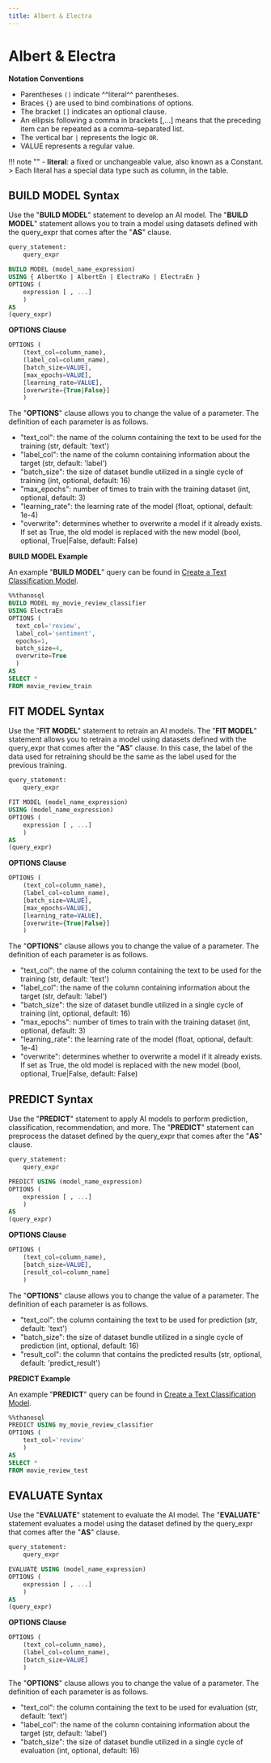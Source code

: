```yaml
---
title: Albert & Electra
---
```


# __Albert & Electra__

__Notation Conventions__

- Parentheses `()` indicate ^^literal^^ parentheses.
- Braces `{}` are used to bind combinations of options.
- The bracket `[]` indicates an optional clause.
- An ellipsis following a comma in brackets [,...] means that the preceding item can be repeated as a comma-separated list.
- The vertical bar `|` represents the logic `OR`.
- VALUE represents a regular value.

!!! note ""
    - __literal__: a fixed or unchangeable value, also known as a Constant.
    > Each literal has a special data type such as column, in the table.

## __BUILD MODEL Syntax__

Use the "__BUILD MODEL__" statement to develop an AI model. The "__BUILD MODEL__" statement allows you to train a model using datasets defined with the query_expr that comes after the "__AS__" clause.

```sql
query_statement:
    query_expr

BUILD MODEL (model_name_expression)
USING { AlbertKo | AlbertEn | ElectraKo | ElectraEn }
OPTIONS (
    expression [ , ...]
    )
AS
(query_expr)
```

__OPTIONS Clause__

```sql
OPTIONS (
    (text_col=column_name),
    (label_col=column_name),
    [batch_size=VALUE],
    [max_epochs=VALUE],
    [learning_rate=VALUE],
    [overwrite={True|False}]
    )
```

The "__OPTIONS__" clause allows you to change the value of a parameter. The definition of each parameter is as follows.

- "text_col": the name of the column containing the text to be used for the training (str, default: 'text')
- "label_col": the name of the column containing information about the target (str, default: 'label')
- "batch_size": the size of dataset bundle utilized in a single cycle of training (int, optional, default: 16)
- "max_epochs": number of times to train with the training dataset (int, optional, default: 3)
- "learning_rate": the learning rate of the model (float, optional, default: 1e-4) 
- "overwrite": determines whether to overwrite a model if it already exists. If set as True, the old model is replaced with the new model (bool, optional, True|False, default: False)


__BUILD MODEL Example__

An example "__BUILD MODEL__" query can be found in [Create a Text Classification Model](../../../tutorials/thanosql_ml/classification/text_classification/).

```sql
%%thanosql
BUILD MODEL my_movie_review_classifier
USING ElectraEn
OPTIONS (
  text_col='review',
  label_col='sentiment',
  epochs=1,
  batch_size=4,
  overwrite=True
  )
AS
SELECT *
FROM movie_review_train
```


## __FIT MODEL Syntax__

Use the "__FIT MODEL__" statement to retrain an AI models. The "__FIT MODEL__" statement allows you to retrain a model using datasets defined with the query_expr that comes after the "__AS__" clause. In this case, the label of the data used for retraining should be the same as the label used for the previous training.

```sql
query_statement:
    query_expr

FIT MODEL (model_name_expression)
USING (model_name_expression)
OPTIONS (
    expression [ , ...]
    )
AS
(query_expr)
```

__OPTIONS Clause__

```sql
OPTIONS (
    (text_col=column_name),
    (label_col=column_name),
    [batch_size=VALUE],
    [max_epochs=VALUE],
    [learning_rate=VALUE],
    [overwrite={True|False}]
    )
```

The "__OPTIONS__" clause allows you to change the value of a parameter. The definition of each parameter is as follows.

- "text_col": the name of the column containing the text to be used for the training (str, default: 'text')
- "label_col": the name of the column containing information about the target (str, default: 'label')
- "batch_size": the size of dataset bundle utilized in a single cycle of training (int, optional, default: 16)
- "max_epochs": number of times to train with the training dataset (int, optional, default: 3)
- "learning_rate": the learning rate of the model (float, optional, default: 1e-4) 
- "overwrite": determines whether to overwrite a model if it already exists. If set as True, the old model is replaced with the new model (bool, optional, True|False, default: False)


## __PREDICT Syntax__

Use the "__PREDICT__" statement to apply AI models to perform prediction, classification, recommendation, and more. The "__PREDICT__" statement can preprocess the dataset defined by the query_expr that comes after the "__AS__" clause.

```sql
query_statement:
    query_expr

PREDICT USING (model_name_expression)
OPTIONS (
    expression [ , ...]
    )
AS
(query_expr)
```

__OPTIONS Clause__

```sql
OPTIONS (
    (text_col=column_name),
    [batch_size=VALUE],
    [result_col=column_name]
    )
```

The "__OPTIONS__" clause allows you to change the value of a parameter. The definition of each parameter is as follows.

- "text_col": the column containing the text to be used for prediction (str, default: 'text')
- "batch_size": the size of dataset bundle utilized in a single cycle of prediction (int, optional, default: 16)
- "result_col": the column that contains the predicted results (str, optional, default: 'predict_result')


__PREDICT Example__

An example "__PREDICT__" query can be found in [Create a Text Classification Model](../../../tutorials/thanosql_ml/classification/text_classification/).

```sql
%%thanosql
PREDICT USING my_movie_review_classifier
OPTIONS (
    text_col='review'
    )
AS
SELECT *
FROM movie_review_test
```

## __EVALUATE Syntax__

Use the "__EVALUATE__" statement to evaluate the AI model. The "__EVALUATE__" statement evaluates a model using the dataset defined by the query_expr that comes after the "__AS__" clause.

```sql
query_statement:
    query_expr

EVALUATE USING (model_name_expression)
OPTIONS (
    expression [ , ...]
    )
AS
(query_expr)
```

__OPTIONS Clause__

```sql
OPTIONS (
    (text_col=column_name),
    (label_col=column_name),
    [batch_size=VALUE]
    )
```

The "__OPTIONS__" clause allows you to change the value of a parameter. The definition of each parameter is as follows.

- "text_col": the column containing the text to be used for evaluation (str, default: 'text')
- "label_col": the name of the column containing information about the target (str, default: 'label')
- "batch_size": the size of dataset bundle utilized in a single cycle of evaluation (int, optional, default: 16)